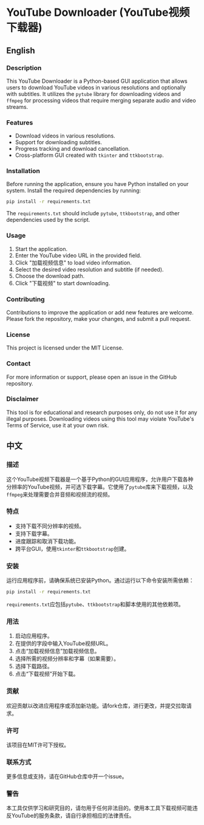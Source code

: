
# YouTube Downloader (YouTube视频下载器)

## English

### Description
This YouTube Downloader is a Python-based GUI application that allows users to download YouTube videos in various resolutions and optionally with subtitles. It utilizes the `pytube` library for downloading videos and `ffmpeg` for processing videos that require merging separate audio and video streams.

### Features
- Download videos in various resolutions.
- Support for downloading subtitles.
- Progress tracking and download cancellation.
- Cross-platform GUI created with `tkinter` and `ttkbootstrap`.

### Installation
Before running the application, ensure you have Python installed on your system. Install the required dependencies by running:

```bash
pip install -r requirements.txt
```

The `requirements.txt` should include `pytube`, `ttkbootstrap`, and other dependencies used by the script.

### Usage
1. Start the application.
2. Enter the YouTube video URL in the provided field.
3. Click "加载视频信息" to load video information.
4. Select the desired video resolution and subtitle (if needed).
5. Choose the download path.
6. Click "下载视频" to start downloading.

### Contributing
Contributions to improve the application or add new features are welcome. Please fork the repository, make your changes, and submit a pull request.

### License
This project is licensed under the MIT License.

### Contact
For more information or support, please open an issue in the GitHub repository.

### Disclaimer

This tool is for educational and research purposes only, do not use it for any illegal purposes. Downloading videos using this tool may violate YouTube's Terms of Service, use it at your own risk.

## 中文

### 描述
这个YouTube视频下载器是一个基于Python的GUI应用程序，允许用户下载各种分辨率的YouTube视频，并可选下载字幕。它使用了`pytube`库来下载视频，以及`ffmpeg`来处理需要合并音频和视频流的视频。

### 特点
- 支持下载不同分辨率的视频。
- 支持下载字幕。
- 进度跟踪和取消下载功能。
- 跨平台GUI，使用`tkinter`和`ttkbootstrap`创建。

### 安装
运行应用程序前，请确保系统已安装Python。通过运行以下命令安装所需依赖：

```bash
pip install -r requirements.txt
```

`requirements.txt`应包括`pytube`、`ttkbootstrap`和脚本使用的其他依赖项。

### 用法
1. 启动应用程序。
2. 在提供的字段中输入YouTube视频URL。
3. 点击“加载视频信息”加载视频信息。
4. 选择所需的视频分辨率和字幕（如果需要）。
5. 选择下载路径。
6. 点击“下载视频”开始下载。

### 贡献
欢迎贡献以改进应用程序或添加新功能。请fork仓库，进行更改，并提交拉取请求。

### 许可
该项目在MIT许可下授权。

### 联系方式
更多信息或支持，请在GitHub仓库中开一个issue。

### 警告
本工具仅供学习和研究目的，请勿用于任何非法目的。使用本工具下载视频可能违反YouTube的服务条款，请自行承担相应的法律责任。
